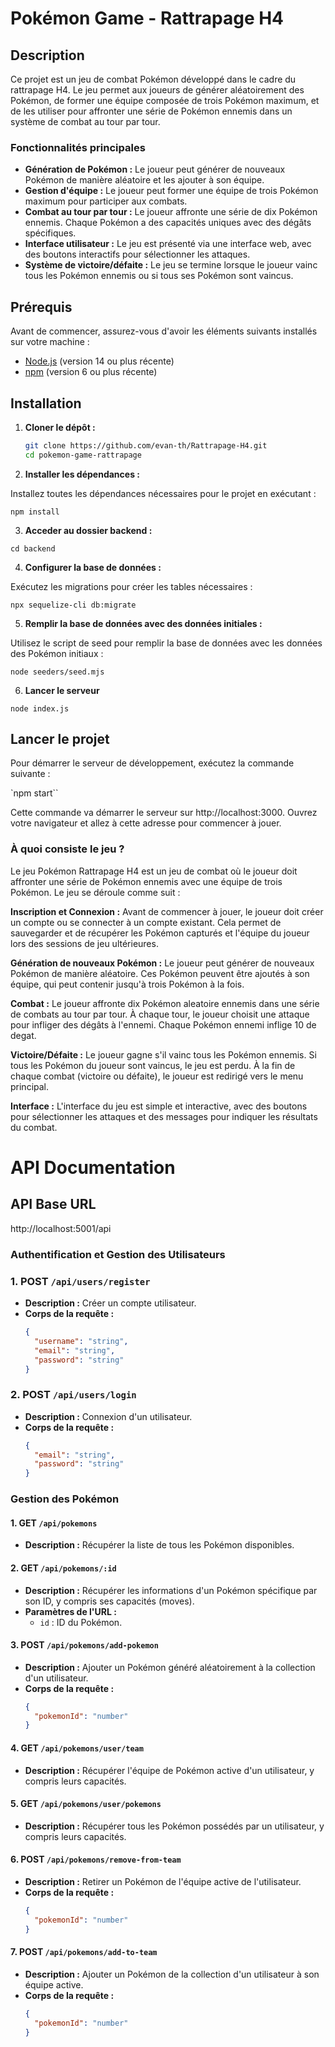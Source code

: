 # Pokémon Game - Rattrapage H4

## Description

Ce projet est un jeu de combat Pokémon développé dans le cadre du rattrapage H4. Le jeu permet aux joueurs de générer aléatoirement des Pokémon, de former une équipe composée de trois Pokémon maximum, et de les utiliser pour affronter une série de Pokémon ennemis dans un système de combat au tour par tour.

### Fonctionnalités principales

- **Génération de Pokémon :** Le joueur peut générer de nouveaux Pokémon de manière aléatoire et les ajouter à son équipe.
- **Gestion d'équipe :** Le joueur peut former une équipe de trois Pokémon maximum pour participer aux combats.
- **Combat au tour par tour :** Le joueur affronte une série de dix Pokémon ennemis. Chaque Pokémon a des capacités uniques avec des dégâts spécifiques.
- **Interface utilisateur :** Le jeu est présenté via une interface web, avec des boutons interactifs pour sélectionner les attaques.
- **Système de victoire/défaite :** Le jeu se termine lorsque le joueur vainc tous les Pokémon ennemis ou si tous ses Pokémon sont vaincus.

## Prérequis

Avant de commencer, assurez-vous d'avoir les éléments suivants installés sur votre machine :

- [Node.js](https://nodejs.org/) (version 14 ou plus récente)
- [npm](https://www.npmjs.com/) (version 6 ou plus récente)

## Installation

1. **Cloner le dépôt :**

   ```bash
   git clone https://github.com/evan-th/Rattrapage-H4.git
   cd pokemon-game-rattrapage

   ```

2. **Installer les dépendances :**

Installez toutes les dépendances nécessaires pour le projet en exécutant :

`npm install`

3. **Acceder au dossier backend :**

`cd backend`

4. **Configurer la base de données :**

Exécutez les migrations pour créer les tables nécessaires :

`npx sequelize-cli db:migrate`

5. **Remplir la base de données avec des données initiales :**

Utilisez le script de seed pour remplir la base de données avec les données des Pokémon initiaux :

`node seeders/seed.mjs`

6. **Lancer le serveur**

`node index.js`

## Lancer le projet

Pour démarrer le serveur de développement, exécutez la commande suivante :

`npm start``

Cette commande va démarrer le serveur sur http://localhost:3000. Ouvrez votre navigateur et allez à cette adresse pour commencer à jouer.

### À quoi consiste le jeu ?

Le jeu Pokémon Rattrapage H4 est un jeu de combat où le joueur doit affronter une série de Pokémon ennemis avec une équipe de trois Pokémon. Le jeu se déroule comme suit :

**Inscription et Connexion :** Avant de commencer à jouer, le joueur doit créer un compte ou se connecter à un compte existant. Cela permet de sauvegarder et de récupérer les Pokémon capturés et l'équipe du joueur lors des sessions de jeu ultérieures.

**Génération de nouveaux Pokémon :** Le joueur peut générer de nouveaux Pokémon de manière aléatoire. Ces Pokémon peuvent être ajoutés à son équipe, qui peut contenir jusqu'à trois Pokémon à la fois.

**Combat :** Le joueur affronte dix Pokémon aleatoire ennemis dans une série de combats au tour par tour. À chaque tour, le joueur choisit une attaque pour infliger des dégâts à l'ennemi. Chaque Pokémon ennemi inflige 10 de degat.

**Victoire/Défaite :** Le joueur gagne s'il vainc tous les Pokémon ennemis. Si tous les Pokémon du joueur sont vaincus, le jeu est perdu. À la fin de chaque combat (victoire ou défaite), le joueur est redirigé vers le menu principal.

**Interface :** L'interface du jeu est simple et interactive, avec des boutons pour sélectionner les attaques et des messages pour indiquer les résultats du combat.

# API Documentation

## API Base URL

http://localhost:5001/api

### Authentification et Gestion des Utilisateurs

### 1. **POST `/api/users/register`**

- **Description :** Créer un compte utilisateur.
- **Corps de la requête :**
  ```json
  {
    "username": "string",
    "email": "string",
    "password": "string"
  }
  ```

### 2. **POST `/api/users/login`**

- **Description :** Connexion d'un utilisateur.
- **Corps de la requête :**
  ```json
  {
    "email": "string",
    "password": "string"
  }
  ```

### Gestion des Pokémon

#### 1. **GET `/api/pokemons`**

- **Description :** Récupérer la liste de tous les Pokémon disponibles.

#### 2. **GET `/api/pokemons/:id`**

- **Description :** Récupérer les informations d'un Pokémon spécifique par son ID, y compris ses capacités (moves).
- **Paramètres de l'URL :**
  - `id` : ID du Pokémon.

#### 3. **POST `/api/pokemons/add-pokemon`**

- **Description :** Ajouter un Pokémon généré aléatoirement à la collection d'un utilisateur.
- **Corps de la requête :**
  ```json
  {
    "pokemonId": "number"
  }
  ```

#### 4. **GET `/api/pokemons/user/team`**

- **Description :** Récupérer l'équipe de Pokémon active d'un utilisateur, y compris leurs capacités.

#### 5. **GET `/api/pokemons/user/pokemons`**

- **Description :** Récupérer tous les Pokémon possédés par un utilisateur, y compris leurs capacités.

#### 6. **POST `/api/pokemons/remove-from-team`**

- **Description :** Retirer un Pokémon de l'équipe active de l'utilisateur.
- **Corps de la requête :**
  ```json
  {
    "pokemonId": "number"
  }
  ```

#### 7. **POST `/api/pokemons/add-to-team`**

- **Description :** Ajouter un Pokémon de la collection d'un utilisateur à son équipe active.
- **Corps de la requête :**
  ```json
  {
    "pokemonId": "number"
  }
  ```
